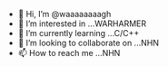 - 👋 Hi, I’m @waaaaaaaagh
- 👀 I’m interested in ...WARHARMER
- 🌱 I’m currently learning ...C/C++
- 💞️ I’m looking to collaborate on ...NHN
- 📫 How to reach me ...NHN

<!---
waaaaaaaagh/waaaaaaaagh is a ✨ special ✨ repository because its `README.md` (this file) appears on your GitHub profile.
You can click the Preview link to take a look at your changes.
--->
